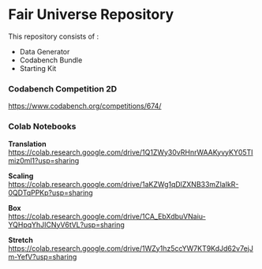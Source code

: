 # Fair Universe Repository

This repository consists of :
- Data Generator
- Codabench Bundle
- Starting Kit 


### Codabench Competition 2D
https://www.codabench.org/competitions/674/


### Colab Notebooks

**Translation**  
https://colab.research.google.com/drive/1Q1ZWy30vRHnrWAAKyvyKY05TImiz0ml1?usp=sharing

**Scaling**  
https://colab.research.google.com/drive/1aKZWg1qDlZXNB33mZlaIkR-0QDTqPPKp?usp=sharing

**Box**  
https://colab.research.google.com/drive/1CA_EbXdbuVNaiu-YQHpqYhJICNyV6tVL?usp=sharing

**Stretch**  
https://colab.research.google.com/drive/1WZy1hz5ccYW7KT9KdJd62v7ejJm-YefV?usp=sharing

